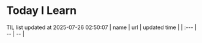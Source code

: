 # Today I Learn 
TIL list updated at 2025-07-26 02:50:07
| name | url | updated time |
| :--- | -- | -- |
